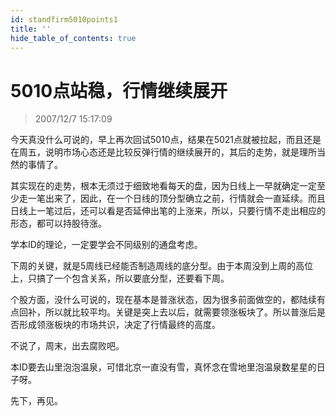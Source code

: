 ```yaml
---
id: standfirm5010points1 
title: ''
hide_table_of_contents: true
---
```


# 5010点站稳，行情继续展开

> 2007/12/7 15:17:09

<div style={{color: '#009900', fontWeight: '500', fontSize: '18px'}}>

今天真没什么可说的，早上再次回试5010点，结果在5021点就被拉起，而且还是在周五，说明市场心态还是比较反弹行情的继续展开的，其后的走势，就是理所当然的事情了。
 
其实现在的走势，根本无须过于细致地看每天的盘，因为日线上一早就确定一定至少走一笔出来了，因此，在一个日线的顶分型确立之前，行情就会一直延续。而且日线上一笔过后，还可以看是否延伸出笔的上涨来，所以，只要行情不走出相应的形态，都可以持股待涨。
 
学本ID的理论，一定要学会不同级别的通盘考虑。
 
下周的关键，就是5周线已经能否制造周线的底分型。由于本周没到上周的高位上，只搞了一个包含关系，所以要底分型，还要看下周。
 
个股方面，没什么可说的，现在基本是普涨状态，因为很多前面做空的，都陆续有点回补，所以就比较平均。关键是突上去以后，就需要领涨板块了。所以普涨后是否形成领涨板块的市场共识，决定了行情最终的高度。
 
不说了，周末，出去腐败吧。
 
本ID要去山里泡泡温泉，可惜北京一直没有雪，真怀念在雪地里泡温泉数星星的日子呀。
 
先下，再见。

</div>